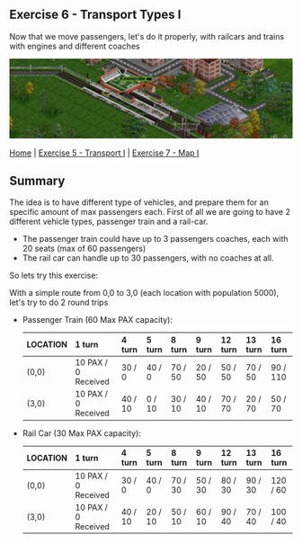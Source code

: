 ## Exercise 6 - Transport Types I

Now that we move passengers, let's do it properly, with railcars and trains with engines and different coaches

<kbd> <img src="exercise_6_header.png" /> </kbd>

[Home](../README.md) | [Exercise 5 - Transport I](exercise-5.md) | [Exercise 7 - Map I](exercise-7.md)

## Summary

The idea is to have different type of vehicles, and prepare them for an specific amount of max passengers each. First of all
we are going to have 2 different vehicle types, passenger train and a rail-car.

* The passenger train could have up to 3 passengers coaches, each with 20 seats (max of 60 passengers)
* The rail car can handle up to 30 passengers, with no coaches at all.

So lets try this exercise:

With a simple route from 0,0 to 3,0 (each location with population 5000), let's try to do 2 round trips

* Passenger Train (60 Max PAX capacity):


    | LOCATION   | 1 turn              |  4 turn |  5 turn |  8 turn |  9 turn | 12 turn | 13 turn | 16 turn  |              
    |------------|---------------------|---------|---------|---------|---------|---------|---------|----------|
    |    (0,0)   | 10 PAX / 0 Received | 30 /  0 | 40 /  0 | 70 / 50 | 20 / 50 | 50 / 50 | 70 / 50 | 90 / 110 | 
    |    (3,0)   | 10 PAX / 0 Received | 40 / 10 |  0 / 10 | 30 / 10 | 40 / 10 | 70 / 70 | 20 / 70 | 50 /  70 |

* Rail Car (30 Max PAX capacity):


    | LOCATION   | 1 turn              |  4 turn |  5 turn |  8 turn |  9 turn | 12 turn | 13 turn | 16 turn  |              
    |------------|---------------------|---------|---------|---------|---------|---------|---------|----------|
    |    (0,0)   | 10 PAX / 0 Received | 30 /  0 | 40 /  0 | 70 / 30 | 50 / 30 | 80 / 30 | 90 / 30 | 120 / 60 | 
    |    (3,0)   | 10 PAX / 0 Received | 40 / 10 | 20 / 10 | 50 / 10 | 60 / 10 | 90 / 40 | 70 / 40 | 100 / 40 |

